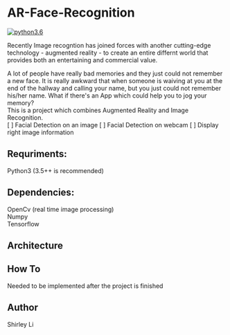 # AR-Face-Recognition

[![python3.6](https://img.shields.io/badge/python-3.6-brightgreen.svg)]()

Recently Image recogntion has joined forces with another cutting-edge technology - augmented reality - to create an entire differnt world that provides both an entertaining and commercial value.

A lot of people have really bad memories and they just could not remember a new face. It is really awkward that when someone is waiving at you at the end of the hallway and calling your name, but you just could not remember his/her name. What if there's an App which could help you to jog your memory?  
This is a project which combines Augmented Reality and Image Recognition.    
[ ] Facial Detection on an image
[ ] Facial Detection on webcam
[ ] Display right image information

## Requriments: 
Python3 (3.5++ is recommended)

## Dependencies: 
OpenCv (real time image processing)  
Numpy  
Tensorflow

## Architecture

## How To
Needed to be implemented after the project is finished

## Author

Shirley Li

